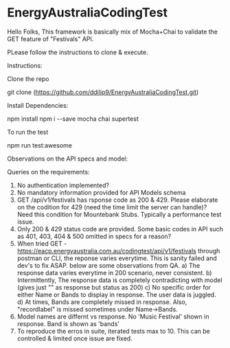 # EnergyAustraliaCodingTest

Hello Folks, This framework is basically mix of Mocha+Chai to validate the GET feature of "Festivals" API.

PLease follow the instructions to clone & execute.

Instructions:

Clone the repo

git clone (https://github.com/ddilip9/EnergyAustraliaCodingTest.git)

Install Dependencies:

npm install
npm i --save mocha chai supertest

To run the test

npm run test:awesome

Observations on the API specs and model:

Queries on the requirements:
1) No authentication implemented?
2) No mandatory information provided for API Models schema
3) GET /api/v1/festivals has rsponse code as 200 & 429. Please elaborate on the codition for 429 (need the time limit the server can handle)? Need this condition for Mountebank Stubs. Typically a performance test issue.
4) Only 200 & 429 status code are provided. Some basic codes in API such as 401, 403, 404 & 500 omitted in specs for a reason?
5) When tried GET - https://eacp.energyaustralia.com.au/codingtest/api/v1/festivals through postman or CLI, the reponse varies everytime. This is sanity failed and dev's to fix ASAP. below are some observations from QA.
    a) The response data varies everytime in 200 scenario, never consistent.
    b) Intermittently, The response data is completely contradicting with model (gives just "" as response but status as 200)
    c) No specific order for either Name or Bands to display in response. The user data is juggled.
    d) At times, Bands are completely missed in response. Also, "recordlabel" is missed sometimes under Name->Bands.
6) Model names are differnt vs response. No 'Music Festival' shown in response. Band is shown as 'bands'
7) To reproduce the erros in suite, iterated tests max to 10. This can be controlled & limited once issue are fixed.
